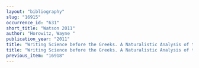```yaml
---
layout: "bibliography"
slug: "16915"
occurrence_id: "631"
short_title: "Watson 2011"
author: "Horowitz, Wayne "
publication_year: "2011"
title: "Writing Science before the Greeks. A Naturalistic Analysis of the Babylonian Astronomical Treatise MUL.APIN."
title: "Writing Science before the Greeks. A Naturalistic Analysis of the Babylonian Astronomical Treatise MUL.APIN."
previous_item: "16918"
---
```

